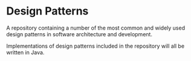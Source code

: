 # Design Patterns

A repository containing a number of the most common and widely used design patterns in software architecture and
development.

Implementations of design patterns included in the repository will all be written in Java.

